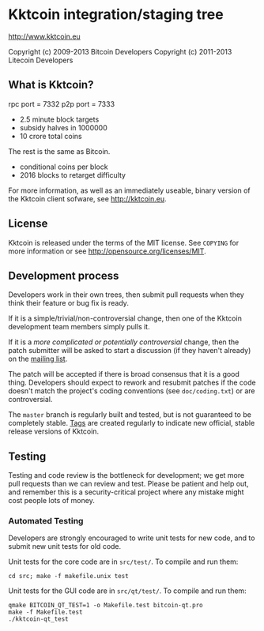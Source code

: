 Kktcoin integration/staging tree
================================

http://www.kktcoin.eu

Copyright (c) 2009-2013 Bitcoin Developers
Copyright (c) 2011-2013 Litecoin Developers

What is Kktcoin?
----------------

rpc port = 7332
p2p port = 7333

 - 2.5 minute block targets
 - subsidy halves in 1000000
 - 10 crore total coins

The rest is the same as Bitcoin.
 - conditional coins per block
 - 2016 blocks to retarget difficulty

For more information, as well as an immediately useable, binary version of
the Kktcoin client sofware, see http://kktcoin.eu.

License
-------

Kktcoin is released under the terms of the MIT license. See `COPYING` for more
information or see http://opensource.org/licenses/MIT.

Development process
-------------------

Developers work in their own trees, then submit pull requests when they think
their feature or bug fix is ready.

If it is a simple/trivial/non-controversial change, then one of the Kktcoin
development team members simply pulls it.

If it is a *more complicated or potentially controversial* change, then the patch
submitter will be asked to start a discussion (if they haven't already) on the
[mailing list](http://sourceforge.net/mailarchive/forum.php?forum_name=bitcoin-development).

The patch will be accepted if there is broad consensus that it is a good thing.
Developers should expect to rework and resubmit patches if the code doesn't
match the project's coding conventions (see `doc/coding.txt`) or are
controversial.

The `master` branch is regularly built and tested, but is not guaranteed to be
completely stable. [Tags](https://github.com/bitcoin/bitcoin/tags) are created
regularly to indicate new official, stable release versions of Kktcoin.

Testing
-------

Testing and code review is the bottleneck for development; we get more pull
requests than we can review and test. Please be patient and help out, and
remember this is a security-critical project where any mistake might cost people
lots of money.

### Automated Testing

Developers are strongly encouraged to write unit tests for new code, and to
submit new unit tests for old code.

Unit tests for the core code are in `src/test/`. To compile and run them:

    cd src; make -f makefile.unix test

Unit tests for the GUI code are in `src/qt/test/`. To compile and run them:

    qmake BITCOIN_QT_TEST=1 -o Makefile.test bitcoin-qt.pro
    make -f Makefile.test
    ./kktcoin-qt_test

